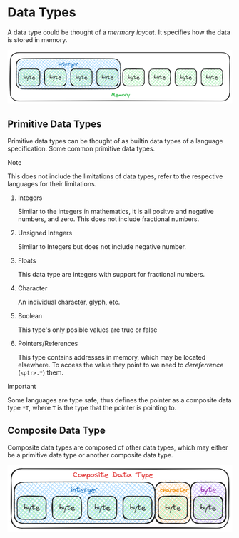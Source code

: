 # Data Types

A data type could be thought of a *mermory layout*. It specifies how the data is
stored in memory.

![Data Type](./assets/Datatype.png)

## Primitive Data Types

Primitive data types can be thought of as builtin data types of a language
specification. Some common primitive data types.

> [!Note]
> This does not include the limitations of data types, refer to the respective
> languages for their limitations.

1. Integers

    Similar to the integers in mathematics, it is all positve and negative numbers,
    and zero. This does not include fractional numbers.

2. Unsigned Integers

    Similar to Integers but does not include negative number.

3. Floats

    This data type are integers with support for fractional numbers.

4. Character

    An individual character, glyph, etc.

5. Boolean

    This type's only posible values are true or false

6. Pointers/References

    This type contains addresses in memory, which may be located elsewhere. To
    access the value they point to we need to *dereferrence* (`<ptr>.*`) them.

> [!Important]
> Some languages are type safe, thus defines the pointer as a composite data type
> `*T`, where `T` is the type that the pointer is pointing to.

## Composite Data Type

Composite data types are composed of other data types, which may either be a primitive
data type or another composite data type.

![Composite Data Type](./assets/DatatypeCompositePure.png)
